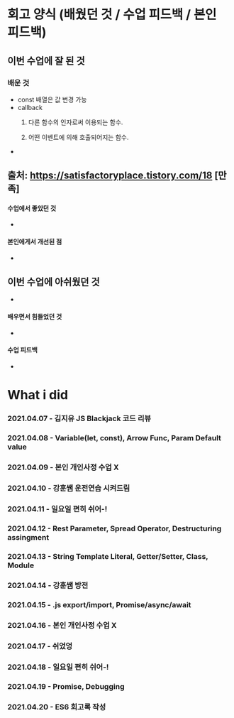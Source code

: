 # 회고 양식 (배웠던 것 / 수업 피드백 / 본인 피드백)

## 이번 수업에 잘 된 것 

### 배운 것
- const 배열은 값 변경 가능
- callback
  1. 다른 함수의 인자로써 이용되는 함수.

  2. 어떤 이벤트에 의해 호출되어지는 함수.
- 


출처: https://satisfactoryplace.tistory.com/18 [만족]
- 

#### 수업에서 좋았던 것
- 

#### 본인에게서 개선된 점
- 

## 이번 수업에 아쉬웠던 것
- 

#### 배우면서 힘들었던 것
- 

#### 수업 피드백
- 

# What i did

### 2021.04.07 - 김지유 JS Blackjack 코드 리뷰
### 2021.04.08 - Variable(let, const), Arrow Func, Param Default value
### 2021.04.09 - 본인 개인사정 수업 X
### 2021.04.10 - 강훈쌤 운전연습 시켜드림
### 2021.04.11 - 일요일 편히 쉬어-!
### 2021.04.12 - Rest Parameter, Spread Operator, Destructuring assingment
### 2021.04.13 - String Template Literal, Getter/Setter, Class, Module
### 2021.04.14 - 강훈쌤 방전
### 2021.04.15 - .js export/import, Promise/async/await
### 2021.04.16 - 본인 개인사정 수업 X
### 2021.04.17 - 쉬었엉
### 2021.04.18 - 일요일 편히 쉬어-!
### 2021.04.19 - Promise, Debugging
### 2021.04.20 - ES6 회고록 작성
